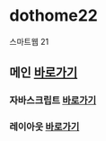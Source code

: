 # dothome22
스마트웹 21

## 메인 <a href ="https://kingjungho.github.io/dothome22/">바로가기</a>

### 자바스크립트 <a href ="https://kingjungho.github.io/dothome22/Javascript/Javascript100.html">바로가기</a>

### 레이아웃 <a href ="https://kingjungho.github.io/dothome22/layout/index.html">바로가기</a>
